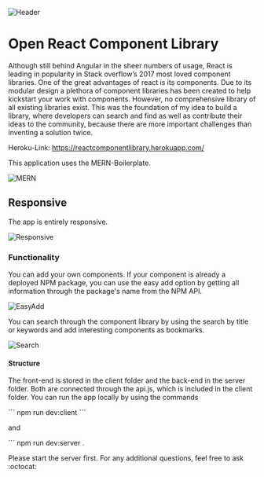 ![Header](https://res.cloudinary.com/dazh9innn/image/upload/v1532436245/Screen_Shot_2018-07-24_at_14.40.32.png)
# Open React Component Library

Although still behind Angular in the sheer numbers of usage, React is leading in popularity in Stack overflow’s 2017 most loved component libraries. 
One of the great advantages of react is its components. Due to its modular design a plethora of component libraries has been created to help kickstart your work with components. However, no comprehensive library of all existing libraries exist. This was the foundation of my idea to build a library, where developers can search and find as well as contribute their ideas to the community, because there are more important challenges than inventing a solution twice. 

Heroku-Link:
https://reactcomponentlibrary.herokuapp.com/

This application uses the MERN-Boilerplate.

![MERN](https://res.cloudinary.com/dazh9innn/image/upload/v1532438012/Screen_Shot_2018-07-24_at_15.13.07.png)

## Responsive

The app is entirely responsive. 

![Responsive](https://res.cloudinary.com/dazh9innn/image/upload/v1532436245/Screen_Shot_2018-07-24_at_14.39.31.png)

### Functionality

You can add your own components. If your component is already a deployed NPM package, you can use the easy add option by getting all information through the package's name from the NPM API.

![EasyAdd](https://res.cloudinary.com/dazh9innn/image/upload/v1532436245/Screen_Shot_2018-07-24_at_14.39.50.png)

You can search through the component library by using the search by title or keywords and add interesting components as bookmarks.

![Search](https://res.cloudinary.com/dazh9innn/image/upload/v1532436245/Screen_Shot_2018-07-24_at_14.41.36.png)

#### Structure

The front-end is stored in the client folder and the back-end in the server folder. Both are connected through the api.js, which is included in the client folder. You can run the app locally by using the commands 

´´´
npm run dev:client
´´´ 

and 

´´´
npm run dev:server
. 

Please start the server first. For any additional questions, feel free to ask  :octocat: 
